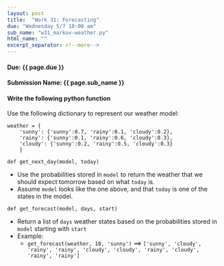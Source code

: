```yaml
---
layout: post
title:  "Work 31: Forecasting"
due: "Wednesday 5/7 10:00 am"
sub_name: "w31_markov-weather.py"
html_name: ""
excerpt_separator: <!--more-->
---
```


#### Due: {{ page.due }}
#### Submission Name: {{ page.sub_name }}

#### Write the following python function
Use the following dictionary to represent our weather model:
```
weather = {
    'sunny': {'sunny':0.7, 'rainy':0.1, 'cloudy':0.2},
    'rainy': {'sunny':0.1, 'rainy':0.6, 'cloudy':0.3},
    'cloudy': {'sunny':0.2, 'rainy':0.5, 'cloudy':0.3}
    }
```

`def get_next_day(model, today)`
- Use the probabilities stored in `model` to return the weather that we should expect tomorrow based on what `today` is.
- Assume `model` looks like the one above, and that `today` is one of the states in the model.

`def get_forecast(model, days, start)`
- Return a list of `days` weather states based on the probabilities stored in `model` starting with `start`
- Example:
  - `get_forecast(weather, 10, 'sunny')` ==> `['sunny', 'cloudy', 'rainy', 'rainy', 'cloudy', 'cloudy', 'rainy', 'cloudy', 'rainy', 'rainy']`
